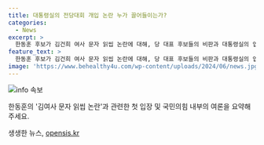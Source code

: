```yaml
---
title: 대통령실의 전당대회 개입 논란 누가 끌어들이는가?
categories:
  - News
excerpt: >
  한동훈 후보가 김건희 여사 문자 읽씹 논란에 대해, 당 대표 후보들의 비판과 대통령실의 입장을 받아 첫 입장을 밝혔다. 대통령실은 개입 및 간여가 없었음을 강조하고, 후보 측은 6개월 전 사과 요구가 공식 통로로 여러 차례 전달되었음을 주장하며 반발하고 있다. 국민의힘 당권 주자들은 해당 논란을 비판하며 당을 분열시키고 대통령을 흔드는 행위로 지적했다. 문자 논란은 지난 4일 라디오에서 공개되었으며, 김 여사가 사과의 의사를 표명한 것으로 드러났다.
feature_text: >
  한동훈 후보가 김건희 여사 문자 읽씹 논란에 대해, 당 대표 후보들의 비판과 대통령실의 입장을 받아 첫 입장을 밝혔다. 대통령실은 개입 및 간여가 없었음을 강조하고, 후보 측은 6개월 전 사과 요구가 공식 통로로 여러 차례 전달되었음을 주장하며 반발하고 있다. 국민의힘 당권 주자들은 해당 논란을 비판하며 당을 분열시키고 대통령을 흔드는 행위로 지적했다. 문자 논란은 지난 4일 라디오에서 공개되었으며, 김 여사가 사과의 의사를 표명한 것으로 드러났다.
image: 'https://www.behealthy4u.com/wp-content/uploads/2024/06/news.jpg'
---
```


<p><img src="https://www.behealthy4u.com/wp-content/uploads/2024/06/news.jpg" alt="info 속보" /></p>

<p>한동훈의 '김여사 문자 읽씹 논란'과 관련한 첫 입장 및 국민의힘 내부의 여론을 요약해 주세요.</p>
생생한 뉴스, <a href="https://opensis.kr" rel="dofollow">opensis.kr</a>


